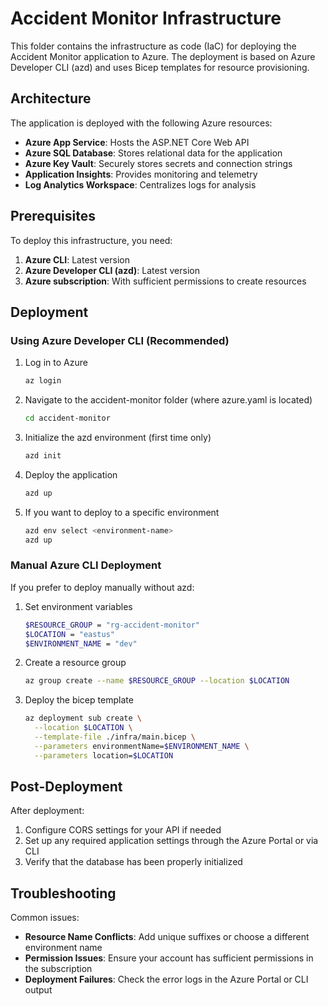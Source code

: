 # Accident Monitor Infrastructure

This folder contains the infrastructure as code (IaC) for deploying the Accident Monitor application to Azure. The deployment is based on Azure Developer CLI (azd) and uses Bicep templates for resource provisioning.

## Architecture

The application is deployed with the following Azure resources:

- **Azure App Service**: Hosts the ASP.NET Core Web API
- **Azure SQL Database**: Stores relational data for the application
- **Azure Key Vault**: Securely stores secrets and connection strings
- **Application Insights**: Provides monitoring and telemetry
- **Log Analytics Workspace**: Centralizes logs for analysis

## Prerequisites

To deploy this infrastructure, you need:

1. **Azure CLI**: Latest version
2. **Azure Developer CLI (azd)**: Latest version
3. **Azure subscription**: With sufficient permissions to create resources

## Deployment

### Using Azure Developer CLI (Recommended)

1. Log in to Azure

   ```bash
   az login
   ```

2. Navigate to the accident-monitor folder (where azure.yaml is located)

   ```bash
   cd accident-monitor
   ```

3. Initialize the azd environment (first time only)

   ```bash
   azd init
   ```

4. Deploy the application

   ```bash
   azd up
   ```

5. If you want to deploy to a specific environment

   ```bash
   azd env select <environment-name>
   azd up
   ```

### Manual Azure CLI Deployment

If you prefer to deploy manually without azd:

1. Set environment variables

   ```bash
   $RESOURCE_GROUP = "rg-accident-monitor"
   $LOCATION = "eastus"
   $ENVIRONMENT_NAME = "dev"
   ```

2. Create a resource group

   ```bash
   az group create --name $RESOURCE_GROUP --location $LOCATION
   ```

3. Deploy the bicep template

   ```bash
   az deployment sub create \
     --location $LOCATION \
     --template-file ./infra/main.bicep \
     --parameters environmentName=$ENVIRONMENT_NAME \
     --parameters location=$LOCATION
   ```

## Post-Deployment

After deployment:

1. Configure CORS settings for your API if needed
2. Set up any required application settings through the Azure Portal or via CLI
3. Verify that the database has been properly initialized

## Troubleshooting

Common issues:

- **Resource Name Conflicts**: Add unique suffixes or choose a different environment name
- **Permission Issues**: Ensure your account has sufficient permissions in the subscription
- **Deployment Failures**: Check the error logs in the Azure Portal or CLI output
